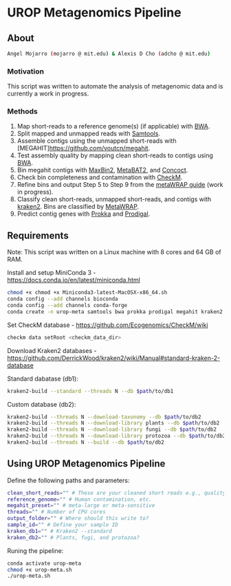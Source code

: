# UROP Metagenomics Pipeline
 
## About
``` bash
Angel Mojarro (mojarro @ mit.edu) & Alexis D Cho (adcho @ mit.edu)
```
### Motivation

This script was written to automate the analysis of metagenomic data and is currently a work in progress. 

### Methods

1. Map short-reads to a reference genome(s) (if applicable) with [BWA](https://github.com/lh3/bwa).
2. Split mapped and unmapped reads with [Samtools](https://github.com/samtools/samtools).
3. Assemble contigs using the unmapped short-reads with [MEGAHIT]https://github.com/voutcn/megahit.
4. Test assembly quality by mapping clean short-reads to contigs using [BWA](https://github.com/lh3/bwa).
5. Bin megahit contigs with [MaxBin2](https://sourceforge.net/projects/maxbin2/), [MetaBAT2](https://bitbucket.org/berkeleylab/metabat/src/master/), and [Concoct](https://github.com/BinPro/CONCOCT).
6. Check bin completeness and contamination with [CheckM](https://github.com/Ecogenomics/CheckM).
7. Refine bins and output Step 5 to Step 9 from the [metaWRAP guide](https://github.com/bxlab/metaWRAP/blob/master/Usage_tutorial.md) (work in progress).
8. Classify clean short-reads, unmapped short-reads, and contigs with [kraken2](https://github.com/DerrickWood/kraken2). Bins are classified by [MetaWRAP](https://github.com/bxlab/metaWRAP).
9. Predict contig genes with [Prokka](https://github.com/tseemann/prokka) and [Prodigal](https://github.com/hyattpd/Prodigal).

## Requirements
Note: This script was written on a Linux machine with 8 cores and 64 GB of RAM.

Install and setup MiniConda 3 - https://docs.conda.io/en/latest/miniconda.html
``` bash
chmod +x chmod +x Miniconda3-latest-MacOSX-x86_64.sh
conda config --add channels bioconda
conda config --add channels conda-forge
conda create -n urop-meta samtools bwa prokka prodigal megahit kraken2 maxbin2 openjdk metabat2 checkm-genome concoct
```

Set CheckM database - https://github.com/Ecogenomics/CheckM/wiki
``` bash
checkm data setRoot <checkm_data_dir>
```

Download Kraken2 databases - https://github.com/DerrickWood/kraken2/wiki/Manual#standard-kraken-2-database

Standard dabatase (db1):
``` bash
kraken2-build --standard --threads N --db $path/to/db1
```

Custom database (db2):
``` bash
kraken2-build --threads N --download-taxonomy --db $path/to/db2
kraken2-build --threads N --download-library plants --db $path/to/db2
kraken2-build --threads N --download-library fungi --db $path/to/db2
kraken2-build --threads N --download-library protozoa --db $path/to/db2
kraken2-build --threads N --build --db $path/to/db2
```

## Using UROP Metagenomics Pipeline
Define the following paths and parameters:
``` bash
clean_short_reads="" # These are your cleaned short reads e.g., quality filtered and adapters have been removed
reference_genome="" # Human contamination, etc.
megahit_preset="" # meta-large or meta-sensitive
threads="" # Number of CPU cores
output_folder="" # Where should this write to?
sample_id="" # Define your sample ID
kraken_db1="" # Kraken2 --standard
kraken_db2="" # Plants, fugi, and protozoa?
```
Runing the pipeline:
``` bash
conda activate urop-meta
chmod +x urop-meta.sh
./urop-meta.sh
```
